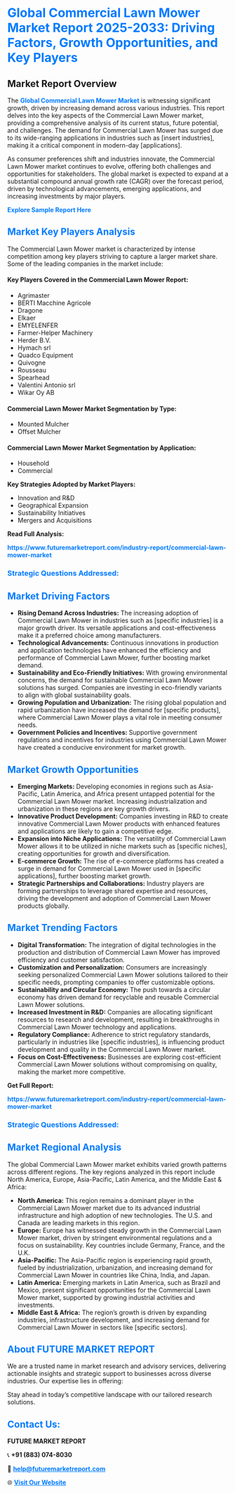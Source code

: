 <h1 style="color: #007BFF;">Global Commercial Lawn Mower Market Report 2025-2033: Driving Factors, Growth Opportunities, and Key Players</h1>

<section id="overview">
<h2>Market Report Overview</h2>
<p>The <a href="https://www.futuremarketreport.com/industry-report/commercial-lawn-mower-market" style="color: #007BFF; text-decoration: none;"><strong>Global Commercial Lawn Mower Market</strong></a> is witnessing significant growth, driven by increasing demand across various industries. This report delves into the key aspects of the Commercial Lawn Mower market, providing a comprehensive analysis of its current status, future potential, and challenges. The demand for Commercial Lawn Mower has surged due to its wide-ranging applications in industries such as [insert industries], making it a critical component in modern-day [applications].</p>
<p>As consumer preferences shift and industries innovate, the Commercial Lawn Mower market continues to evolve, offering both challenges and opportunities for stakeholders. The global market is expected to expand at a substantial compound annual growth rate (CAGR) over the forecast period, driven by technological advancements, emerging applications, and increasing investments by major players.</p>
</section>

<section id="overview">
<p><a href="https://www.futuremarketreport.com/request-sample/reportId=36033" style="color: #007BFF; text-decoration: none;"><strong>Explore Sample Report Here</strong></a></p>
</section>

<section id="key-players">
<h2 style="color: #007BFF;">Market Key Players Analysis</h2>
<p>The Commercial Lawn Mower market is characterized by intense competition among key players striving to capture a larger market share. Some of the leading companies in the market include:</p>
<h4>Key Players Covered in the Commercial Lawn Mower Report:</h4>
<ul><li>Agrimaster</li><li>BERTI Macchine Agricole</li><li>Dragone</li><li>Elkaer</li><li>EMYELENFER</li><li>Farmer-Helper Machinery</li><li>Herder B.V.</li><li>Hymach srl</li><li>Quadco Equipment</li><li>Quivogne</li><li>Rousseau</li><li>Spearhead</li><li>Valentini Antonio srl</li><li>Wikar Oy AB</li></ul>
<h4>Commercial Lawn Mower Market Segmentation by Type:</h4>
<ul><li>Mounted Mulcher</li><li>Offset Mulcher</li></ul>

<h4>Commercial Lawn Mower Market Segmentation by Application:</h4>
<ul><li>Household</li><li>Commercial</li></ul>
<p><strong>Key Strategies Adopted by Market Players:</strong></p>
<ul>
<li>Innovation and R&D</li>
<li>Geographical Expansion</li>
<li>Sustainability Initiatives</li>
<li>Mergers and Acquisitions</li>
</ul>
</section>

<section>
<p><strong>Read Full Analysis: </strong></p><a href="https://www.futuremarketreport.com/industry-report/commercial-lawn-mower-market" style="color: #007BFF; text-decoration: none;"><strong>https://www.futuremarketreport.com/industry-report/commercial-lawn-mower-market</strong></a>
<h3 style="color: #007BFF;">Strategic Questions Addressed:</h3>
</section>

<section id="driving-factors">
<h2 style="color: #007BFF;">Market Driving Factors</h2>
<ul>
<li><strong>Rising Demand Across Industries:</strong> The increasing adoption of Commercial Lawn Mower in industries such as [specific industries] is a major growth driver. Its versatile applications and cost-effectiveness make it a preferred choice among manufacturers.</li>
<li><strong>Technological Advancements:</strong> Continuous innovations in production and application technologies have enhanced the efficiency and performance of Commercial Lawn Mower, further boosting market demand.</li>
<li><strong>Sustainability and Eco-Friendly Initiatives:</strong> With growing environmental concerns, the demand for sustainable Commercial Lawn Mower solutions has surged. Companies are investing in eco-friendly variants to align with global sustainability goals.</li>
<li><strong>Growing Population and Urbanization:</strong> The rising global population and rapid urbanization have increased the demand for [specific products], where Commercial Lawn Mower plays a vital role in meeting consumer needs.</li>
<li><strong>Government Policies and Incentives:</strong> Supportive government regulations and incentives for industries using Commercial Lawn Mower have created a conducive environment for market growth.</li>
</ul>
</section>

<section id="growth-opportunities">
<h2 style="color: #007BFF;">Market Growth Opportunities</h2>
<ul>
<li><strong>Emerging Markets:</strong> Developing economies in regions such as Asia-Pacific, Latin America, and Africa present untapped potential for the Commercial Lawn Mower market. Increasing industrialization and urbanization in these regions are key growth drivers.</li>
<li><strong>Innovative Product Development:</strong> Companies investing in R&D to create innovative Commercial Lawn Mower products with enhanced features and applications are likely to gain a competitive edge.</li>
<li><strong>Expansion into Niche Applications:</strong> The versatility of Commercial Lawn Mower allows it to be utilized in niche markets such as [specific niches], creating opportunities for growth and diversification.</li>
<li><strong>E-commerce Growth:</strong> The rise of e-commerce platforms has created a surge in demand for Commercial Lawn Mower used in [specific applications], further boosting market growth.</li>
<li><strong>Strategic Partnerships and Collaborations:</strong> Industry players are forming partnerships to leverage shared expertise and resources, driving the development and adoption of Commercial Lawn Mower products globally.</li>
</ul>
</section>

<section id="trending-factors">
<h2 style="color: #007BFF;">Market Trending Factors</h2>
<ul>
<li><strong>Digital Transformation:</strong> The integration of digital technologies in the production and distribution of Commercial Lawn Mower has improved efficiency and customer satisfaction.</li>
<li><strong>Customization and Personalization:</strong> Consumers are increasingly seeking personalized Commercial Lawn Mower solutions tailored to their specific needs, prompting companies to offer customizable options.</li>
<li><strong>Sustainability and Circular Economy:</strong> The push towards a circular economy has driven demand for recyclable and reusable Commercial Lawn Mower solutions.</li>
<li><strong>Increased Investment in R&D:</strong> Companies are allocating significant resources to research and development, resulting in breakthroughs in Commercial Lawn Mower technology and applications.</li>
<li><strong>Regulatory Compliance:</strong> Adherence to strict regulatory standards, particularly in industries like [specific industries], is influencing product development and quality in the Commercial Lawn Mower market.</li>
<li><strong>Focus on Cost-Effectiveness:</strong> Businesses are exploring cost-efficient Commercial Lawn Mower solutions without compromising on quality, making the market more competitive.</li>
</ul>
</section>

<section>
<p><strong>Get Full Report: </strong></p><a href="https://www.futuremarketreport.com/industry-report/commercial-lawn-mower-market" style="color: #007BFF; text-decoration: none;"><strong>https://www.futuremarketreport.com/industry-report/commercial-lawn-mower-market</strong></a>
<h3 style="color: #007BFF;">Strategic Questions Addressed:</h3>
</section>


<section id="regional-analysis">
<h2 style="color: #007BFF;">Market Regional Analysis</h2>
<p>The global Commercial Lawn Mower market exhibits varied growth patterns across different regions. The key regions analyzed in this report include North America, Europe, Asia-Pacific, Latin America, and the Middle East & Africa:</p>
<ul>
<li><strong>North America:</strong> This region remains a dominant player in the Commercial Lawn Mower market due to its advanced industrial infrastructure and high adoption of new technologies. The U.S. and Canada are leading markets in this region.</li>
<li><strong>Europe:</strong> Europe has witnessed steady growth in the Commercial Lawn Mower market, driven by stringent environmental regulations and a focus on sustainability. Key countries include Germany, France, and the U.K.</li>
<li><strong>Asia-Pacific:</strong> The Asia-Pacific region is experiencing rapid growth, fueled by industrialization, urbanization, and increasing demand for Commercial Lawn Mower in countries like China, India, and Japan.</li>
<li><strong>Latin America:</strong> Emerging markets in Latin America, such as Brazil and Mexico, present significant opportunities for the Commercial Lawn Mower market, supported by growing industrial activities and investments.</li>
<li><strong>Middle East & Africa:</strong> The region’s growth is driven by expanding industries, infrastructure development, and increasing demand for Commercial Lawn Mower in sectors like [specific sectors].</li>
</ul>
</section>

<footer>
<h2 style="color: #007BFF;">About FUTURE MARKET REPORT</h2>
<p>We are a trusted name in market research and advisory services, delivering actionable insights and strategic support to businesses across diverse industries. Our expertise lies in offering:</p>

<p>Stay ahead in today’s competitive landscape with our tailored research solutions.</p>

<h2 style="color: #007BFF;">Contact Us:</h2>
<p><strong>FUTURE MARKET REPORT</strong></p>
<p>📞 <strong>+91 (883) 074-8030</strong></p>
<p>📧 <strong><a href="mailto:help@futuremarketreport.com" style="color: #007BFF;">help@futuremarketreport.com</a></strong></p>
<p>🌐 <strong><a href="https://www.futuremarketreport.com/" style="color: #007BFF;">Visit Our Website</a></strong></p>
</footer>